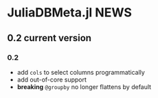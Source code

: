 # JuliaDBMeta.jl NEWS

## 0.2 current version

### 0.2

- add `cols` to select columns programmatically
- add out-of-core support
- **breaking** `@groupby` no longer flattens by default
